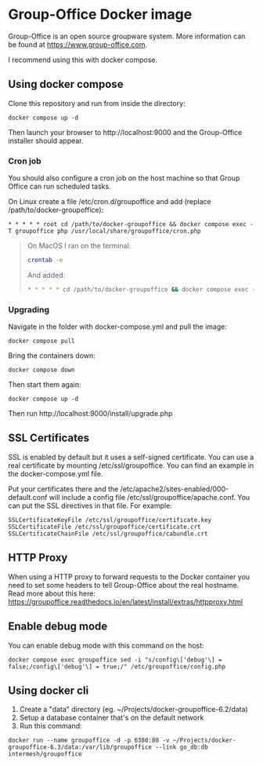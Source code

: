 Group-Office Docker image
=========================

Group-Office is an open source groupware system. More information can be found at https://www.group-office.com.

I recommend using this with docker compose.


Using docker compose
--------------------

Clone this repository and run from inside the directory:

````````````````````
docker compose up -d
````````````````````

Then launch your browser to http://localhost:9000 and the Group-Office installer should appear.

### Cron job

You should also configure a cron job on the host machine so that Group Office can run scheduled tasks. 
   
On Linux create a file /etc/cron.d/groupoffice and add (replace /path/to/docker-groupoffice):

```cron
* * * * * root cd /path/to/docker-groupoffice && docker compose exec -T groupoffice php /usr/local/share/groupoffice/cron.php
```

> On MacOS I ran on the terminal:
>
> ```bash
> crontab -e
> ```
>
> And added:
>
> ```bash
> * * * * * cd /path/to/docker-groupoffice && docker compose exec -T groupoffice php /usr/local/share/groupoffice/cron.php
> ```

### Upgrading

Navigate in the folder with docker-compose.yml and pull the image:
```
docker compose pull
```

Bring the containers down:
```
docker compose down
```

Then start them again:
```
docker compose up -d
```
Then run http://localhost:9000/install/upgrade.php

SSL Certificates
----------------

SSL is enabled by default but it uses a self-signed certificate. You can use
a real certificate by mounting /etc/ssl/groupoffice. You can find an example in the docker-compose.yml file.

Put your certificates there and the /etc/apache2/sites-enabled/000-default.conf will
include a config file /etc/ssl/groupoffice/apache.conf. You can put the SSL directives in that file.
For example:

```
SSLCertificateKeyFile /etc/ssl/groupoffice/certificate.key
SSLCertificateFile /etc/ssl/groupoffice/certificate.crt
SSLCertificateChainFile /etc/ssl/groupoffice/cabundle.crt
```

HTTP Proxy
----------
When using a HTTP proxy to forward requests to the Docker container you need to set some headers to tell Group-Office about the real hostname. Read more about this here: https://groupoffice.readthedocs.io/en/latest/install/extras/httpproxy.html

Enable debug mode
-----------------
You can enable debug mode with this command on the host:
```
docker compose exec groupoffice sed -i "s/config\['debug'\] = false;/config\['debug'\] = true;/" /etc/groupoffice/config.php
```

Using docker cli
----------------

1. Create a "data" directory (eg. ~/Projects/docker-groupoffice-6.2/data)
2. Setup a database container that's on the default network
3. Run this command:

````
docker run --name groupoffice -d -p 6380:80 -v ~/Projects/docker-groupoffice-6.3/data:/var/lib/groupoffice --link go_db:db intermesh/groupoffice
````
